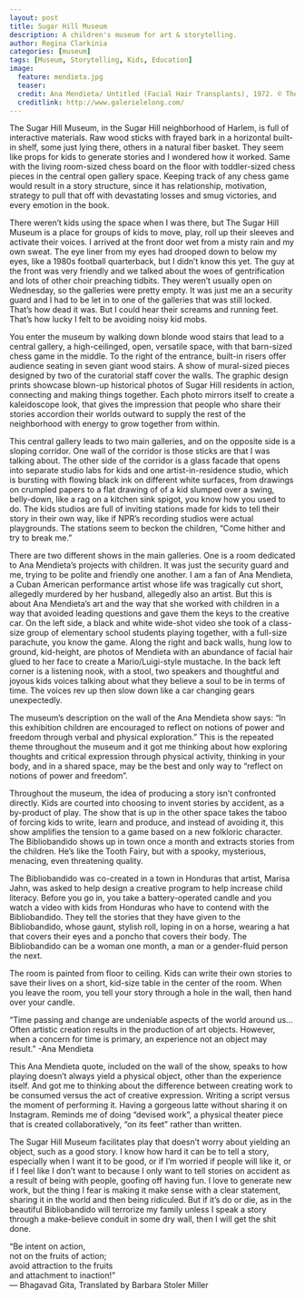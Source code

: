 ```yaml
---
layout: post
title: Sugar Hill Museum
description: A children's museum for art & storytelling.
author: Regina Clarkinia
categories: [museum]
tags: [Museum, Storytelling, Kids, Education]
image:
  feature: mendieta.jpg
  teaser:
  credit: Ana Mendieta/ Untitled (Facial Hair Transplants), 1972. © The Estate of Ana Mendieta Collection, LLC. Courtesy Galerie Lelong & Co.
  creditlink: http://www.galerielelong.com/
---
```


The Sugar Hill Museum, in the Sugar Hill neighborhood of Harlem, is full of interactive materials. Raw wood sticks with frayed bark in a horizontal built-in shelf, some just lying there, others in a natural fiber basket. They seem like props for kids to generate stories and I wondered how it worked. Same with the living room-sized chess board on the floor with toddler-sized chess pieces in the central open gallery space. Keeping track of any chess game would result in a story structure, since it has relationship, motivation, strategy to pull that off with devastating losses and smug victories, and every emotion in the book.

There weren’t kids using the space when I was there, but The Sugar Hill Museum is a place for groups of kids to move, play, roll up their sleeves and activate their voices. I arrived at the front door wet from a misty rain and my own sweat. The eye liner from my eyes had drooped down to below my eyes, like a 1980s football quarterback, but I didn’t know this yet. The guy at the front was very friendly and we talked about the woes of gentrification and lots of other choir preaching tidbits. They weren’t usually open on Wednesday, so the galleries were pretty empty. It was just me an a security guard and I had to be let in to one of the galleries that was still locked. That’s how dead it was. But I could hear their screams and running feet. That’s how lucky I felt to be avoiding noisy kid mobs.

You enter the museum by walking down blonde wood stairs that lead to a central gallery, a high-ceilinged, open, versatile space, with that barn-sized chess game in the middle. To the right of the entrance, built-in risers offer audience seating in seven giant wood stairs. A show of mural-sized pieces designed by two of the curatorial staff cover the walls. The graphic design prints showcase blown-up historical photos of Sugar Hill residents in action, connecting and making things together. Each photo mirrors itself to create a kaleidoscope look, that gives the impression that people who share their stories accordion their worlds outward to supply the rest of the neighborhood with energy to grow together from within.

This central gallery leads to two main galleries, and on the opposite side is a sloping corridor. One wall of the corridor is those sticks are that I was talking about. The other side of the corridor is a glass facade that opens into separate studio labs for kids and one artist-in-residence studio, which is bursting with flowing black ink on different white surfaces, from drawings on crumpled papers to a flat drawing of of a kid slumped over a swing, belly-down, like a rag on a kitchen sink spigot, you know how you used to do. The kids studios are full of inviting stations made for kids to tell their story in their own way, like if NPR’s recording studios were actual playgrounds. The stations seem to beckon the children, “Come hither and try to break me.”

There are two different shows in the main galleries. One is a room dedicated to Ana Mendieta’s projects with children. It was just the security guard and me, trying to be polite and friendly one another. I am a fan of Ana Mendieta, a Cuban American performance artist whose life was tragically cut short, allegedly murdered by her husband, allegedly also an artist. But this is about Ana Mendieta’s art and the way that she worked with children in a way that avoided leading questions and gave them the keys to the creative car. On the left side, a black and white wide-shot video she took of a class-size group of elementary school students playing together, with a full-size parachute, you know the game. Along the right and back walls, hung low to ground, kid-height, are photos of Mendieta with an abundance of facial hair glued to her face to create a Mario/Luigi-style mustache. In the back left corner is a listening nook, with a stool, two speakers and thoughtful and joyous kids voices talking about what they believe a soul to be in terms of time. The voices rev up then slow down like a car changing gears unexpectedly.

The museum’s description on the wall of the Ana Mendieta show says: “In this exhibition children are encouraged to reflect on notions of power and freedom through verbal and physical exploration.” This is the repeated theme throughout the museum and it got me thinking about how exploring thoughts and critical expression through physical activity, thinking in your body, and in a shared space, may be the best and only way to “reflect on notions of power and freedom”.

Throughout the museum, the idea of producing a story isn’t confronted directly. Kids are courted into choosing to invent stories by accident, as a by-product of play. The show that is up in the other space takes the taboo of forcing kids to write, learn and produce, and instead of avoiding it, this show amplifies the tension to a game based on a new folkloric character. The Bibliobandido shows up in town once a month and extracts stories from the children. He’s like the Tooth Fairy, but with a spooky, mysterious, menacing, even threatening quality.

The Bibliobandido was co-created in a town in Honduras that artist, Marisa Jahn, was asked to help design a creative program to help increase child literacy. Before you go in, you take a battery-operated candle and you watch a video with kids from Honduras who have to contend with the Bibliobandido. They tell the stories that they have given to the Bibliobandido, whose gaunt, stylish roll, loping in on a horse, wearing a hat that covers their eyes and a poncho that covers their body. The Bibliobandido can be a woman one month, a man or a gender-fluid person the next.

The room is painted from floor to ceiling. Kids can write their own stories to save their lives on a short, kid-size table in the center of the room. When you leave the room, you tell your story through a hole in the wall, then hand over your candle.

“Time passing and change are undeniable aspects of the world around us…Often artistic creation results in the production of art objects. However, when a concern for time is primary, an experience not an object may result.” -Ana Mendieta

This Ana Mendieta quote, included on the wall of the show, speaks to how playing doesn’t always yield a physical object, other than the experience itself. And got me to thinking about the difference between creating work to be consumed versus the act of creative expression. Writing a script versus the moment of performing it. Having a gorgeous latte without sharing it on Instagram. Reminds me of doing “devised work”, a physical theater piece that is created collaboratively, “on its feet” rather than written.

The Sugar Hill Museum facilitates play that doesn’t worry about yielding an object, such as a good story. I know how hard it can be to tell a story, especially when I want it to be good, or if I’m worried if people will like it, or if I feel like I don’t want to because I only want to tell stories on accident as a result of being with people, goofing off having fun. I love to generate new work, but the thing I fear is making it make sense with a clear statement, sharing it in the world and then being ridiculed. But if it’s do or die, as in the beautiful Bibliobandido will terrorize my family unless I speak a story through a make-believe conduit in some dry wall, then I will get the shit done.

“Be intent on action,  
not on the fruits of action;  
avoid attraction to the fruits  
and attachment to inaction!”  
— Bhagavad Gita, Translated by Barbara Stoler Miller  
